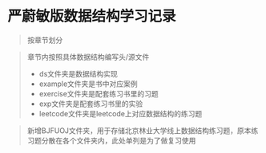 # 严蔚敏版数据结构学习记录
> 按章节划分

> 章节内按照具体数据结构编写头/源文件  
> - ds文件夹是数据结构实现  
> - example文件夹是书中对应案例  
> - exercise文件夹是配套练习书里的习题  
> - exp文件夹是配套练习书里的实验  
> - leetcode文件夹是leetcode上对应数据结构的练习题

> 新增BJFUOJ文件夹，用于存储北京林业大学线上数据结构练习题，原本练习题分散在各个文件夹内，此处单列是为了做复习使用

